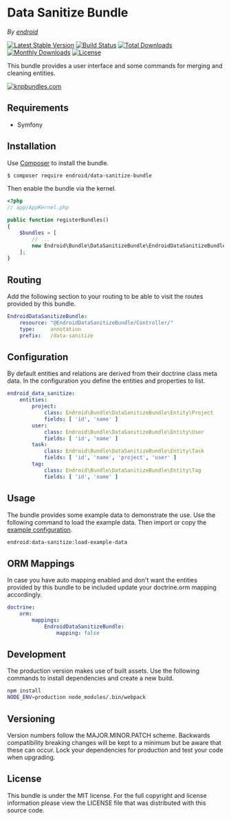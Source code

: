 Data Sanitize Bundle
====================

*By [endroid](http://endroid.nl/)*

[![Latest Stable Version](http://img.shields.io/packagist/v/endroid/data-sanitize-bundle.svg)](https://packagist.org/packages/endroid/data-sanitize-bundle)
[![Build Status](http://img.shields.io/travis/endroid/EndroidDataSanitizeBundle.svg)](http://travis-ci.org/endroid/EndroidDataSanitizeBundle)
[![Total Downloads](http://img.shields.io/packagist/dt/endroid/data-sanitize-bundle.svg)](https://packagist.org/packages/endroid/data-sanitize-bundle)
[![Monthly Downloads](http://img.shields.io/packagist/dm/endroid/data-sanitize-bundle.svg)](https://packagist.org/packages/endroid/data-sanitize-bundle)
[![License](http://img.shields.io/packagist/l/endroid/data-sanitize-bundle.svg)](https://packagist.org/packages/endroid/data-sanitize-bundle)

This bundle provides a user interface and some commands for merging and
cleaning entities.

[![knpbundles.com](http://knpbundles.com/endroid/EndroidDataSanitizeBundle/badge-short)](http://knpbundles.com/endroid/EndroidDataSanitizeBundle)

## Requirements

* Symfony

## Installation

Use [Composer](https://getcomposer.org/) to install the bundle.

``` bash
$ composer require endroid/data-sanitize-bundle
```

Then enable the bundle via the kernel.

``` php
<?php
// app/AppKernel.php

public function registerBundles()
{
    $bundles = [
        // ...
        new Endroid\Bundle\DataSanitizeBundle\EndroidDataSanitizeBundle(),
    ];
}
```

## Routing

Add the following section to your routing to be able to visit the routes
provided by this bundle.

``` yml
EndroidDataSanitizeBundle:
    resource: "@EndroidDataSanitizeBundle/Controller/"
    type:     annotation
    prefix:   /data-sanitize
```

## Configuration

By default entities and relations are derived from their doctrine class meta
data. In the configuration you define the entities and properties to list.

``` yml
endroid_data_sanitize:
    entities:
        project:
            class: Endroid\Bundle\DataSanitizeBundle\Entity\Project
            fields: [ 'id', 'name' ]
        user:
            class: Endroid\Bundle\DataSanitizeBundle\Entity\User
            fields: [ 'id', 'name' ]
        task:
            class: Endroid\Bundle\DataSanitizeBundle\Entity\Task
            fields: [ 'id', 'name', 'project', 'user' ]
        tag:
            class: Endroid\Bundle\DataSanitizeBundle\Entity\Tag
            fields: [ 'id', 'name' ]
```

## Usage

The bundle provides some example data to demonstrate the use. Use the following
command to load the example data. Then import or copy the
[example configuration](https://github.com/endroid/EndroidDataSanitizeBundle/blob/master/src/Resources/config/example.yml).
 
``` bash
endroid:data-sanitize:load-example-data
```

## ORM Mappings

In case you have auto mapping enabled and don't want the entities provided by
this bundle to be included update your doctrine.orm mapping accordingly.

``` yml
doctrine:
    orm:
        mappings:
            EndroidDataSanitizeBundle:
                mapping: false
```

## Development

The production version makes use of built assets. Use the following commands to
install dependencies and create a new build.

``` bash
npm install
NODE_ENV=production node_modules/.bin/webpack
```

## Versioning

Version numbers follow the MAJOR.MINOR.PATCH scheme. Backwards compatibility
breaking changes will be kept to a minimum but be aware that these can occur.
Lock your dependencies for production and test your code when upgrading.

## License

This bundle is under the MIT license. For the full copyright and license
information please view the LICENSE file that was distributed with this source code.
